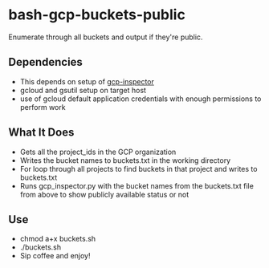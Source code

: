 # bash-gcp-buckets-public
Enumerate through all buckets and output if they're public.

## Dependencies
- This depends on setup of [gcp-inspector](https://github.com/justmorpheus/gcp-inspector)
- gcloud and gsutil setup on target host
- use of gcloud default application credentials with enough permissions to perform work

## What It Does
- Gets all the project_ids in the GCP organization
- Writes the bucket names to buckets.txt in the working directory
- For loop through all projects to find buckets in that project and writes to buckets.txt
- Runs gcp_inspector.py with the bucket names from the buckets.txt file from above to show publicly available status or not 
## Use
- chmod a+x buckets.sh
- ./buckets.sh 
- Sip coffee and enjoy!
